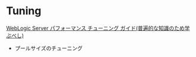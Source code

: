 # Tuning

[WebLogic Server パフォーマンス チューニング ガイド(普遍的な知識のため学ぶべし)](https://docs.oracle.com/cd/F25597_01/document/products/wls/docs92/perform/topten.html#wp1132669)

- プールサイズのチューニング
